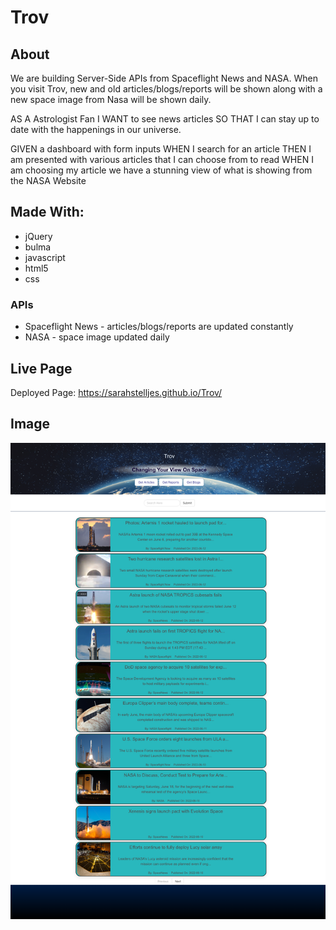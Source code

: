 # Trov
## About
We are building Server-Side APIs from Spaceflight News and NASA. When you visit Trov, new and old articles/blogs/reports will be shown along with a new space image from Nasa will be shown daily.

AS A Astrologist Fan
I WANT to see news articles
SO THAT I can stay up to date with the happenings in our universe.

GIVEN a dashboard with form inputs
WHEN I search for an article
THEN I am presented with various articles that I can choose from to read
WHEN I am choosing my article we have a stunning view of what is showing from the NASA Website
## Made With:
* jQuery
* bulma
* javascript
* html5
* css
### APIs
* Spaceflight News - articles/blogs/reports are updated constantly
* NASA - space image updated daily

## Live Page
Deployed Page: https://sarahstelljes.github.io/Trov/

## Image
![Screenshot](./assets/images/screenshot.png)
